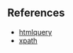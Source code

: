 
## References
- [htmlquery](https://github.com/antchfx/htmlquery)
- [xpath](https://github.com/antchfx/xpath)